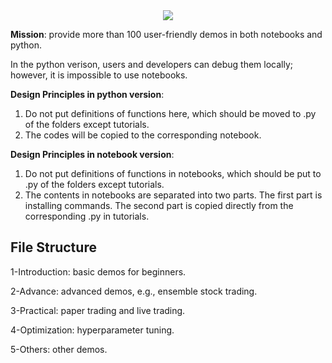 <div align="center">
<img align="center" src=[https://github.com/AI4Finance-Foundation/FinRL-Meta/blob/master/figs/FinRL-Meta_Tutorials.png]>
</div>


**Mission**: provide more than 100 user-friendly demos in both notebooks and python. 

In the python verison, users and developers can debug them locally; however, it is impossible to use notebooks.


**Design Principles in python version**: 

1) Do not put definitions of functions here, which should be moved to .py of the folders except tutorials.
2) The codes will be copied to the corresponding notebook.


**Design Principles in notebook version**: 

1) Do not put definitions of functions in notebooks, which should be put to .py of the folders except tutorials.
2) The contents in notebooks are separated into two parts. The first part is installing commands. The second part is copied directly from the corresponding .py in tutorials.

## File Structure


1-Introduction: basic demos for beginners.

2-Advance: advanced demos, e.g., ensemble stock trading.

3-Practical: paper trading and live trading.

4-Optimization: hyperparameter tuning.

5-Others: other demos.



